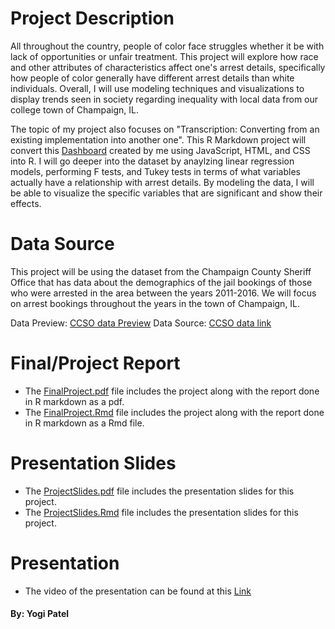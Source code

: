 # Project Description
All throughout the country, people of color face struggles whether it be with lack of opportunities or unfair treatment. This project will explore how race and other attributes of characteristics affect one's arrest details, specifically how people of color generally have different arrest details than white individuals. Overall, I will use modeling techniques and visualizations to display trends seen in society regarding inequality with local data from our college town of Champaign, IL. 

The topic of my project also focuses on "Transcription: Converting from an existing implementation into another one". This R Markdown project will convert this [Dashboard](https://ypatel55.github.io/CS416/index.html) created by me using JavaScript, HTML, and CSS into R. I will go deeper into the dataset by anaylzing linear regression models, performing F tests, and Tukey tests in terms of what variables actually have a relationship with arrest details. By modeling the data, I will be able to visualize the specific variables that are significant and show their effects.

# Data Source
This project will be using the dataset from the Champaign County Sheriff Office that has data about the demographics of the jail bookings of those who were arrested in the area between the years 2011-2016. We will focus on arrest bookings throughout the years in the town of Champaign, IL.

Data Preview: [CCSO data Preview](https://uofi.app.box.com/s/9elozjsg99bgcb7gb546wlfr3r2gc9b7)
Data Source: [CCSO data link](https://urldefense.com/v3/__https://uofi.box.com/shared/static/9elozjsg99bgcb7gb546wlfr3r2gc9b7.csv__;!!DZ3fjg!qne6EGT2quooBkl5yefW0Q7-9ahvQK16VabWd7V9ijMdaIbnYzNYU_bir-Vz4RLl8a0$)

# Final/Project Report
- The [FinalProject.pdf](FinalProject.pdf) file includes the project along with the report done in R markdown as a pdf.
- The [FinalProject.Rmd](FinalProject.Rmd) file includes the project along with the report done in R markdown as a Rmd file.

# Presentation Slides
- The [ProjectSlides.pdf](ProjectSlides.pdf) file includes the presentation slides for this project.
- The [ProjectSlides.Rmd](ProjectSlides.Rmd) file includes the presentation slides for this project.

# Presentation
- The video of the presentation can be found at this [Link](https://uofi.box.com/s/7f7gnefc5zwbnaj9j1y4c2ag9wsf31vw)

#### By: Yogi Patel
